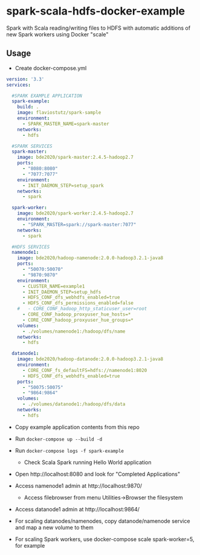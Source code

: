 # spark-scala-hdfs-docker-example
Spark with Scala reading/writing files to HDFS with automatic additions of new Spark workers using Docker "scale"

## Usage

* Create docker-compose.yml

```yml
version: '3.3'
services:

  #SPARK EXAMPLE APPLICATION
  spark-example:
    build: .
    image: flaviostutz/spark-sample
    environment:
      - SPARK_MASTER_NAME=spark-master
    networks:
      - hdfs

  #SPARK SERVICES
  spark-master:
    image: bde2020/spark-master:2.4.5-hadoop2.7
    ports:
      - "8080:8080"
      - "7077:7077"
    environment:
      - INIT_DAEMON_STEP=setup_spark
    networks:
      - spark

  spark-worker:
    image: bde2020/spark-worker:2.4.5-hadoop2.7
    environment:
      - "SPARK_MASTER=spark://spark-master:7077"
    networks:
      - spark

  #HDFS SERVICES
  namenode1:
    image: bde2020/hadoop-namenode:2.0.0-hadoop3.2.1-java8
    ports:
      - "50070:50070"
      - "9870:9870"
    environment:
      - CLUSTER_NAME=example1
      - INIT_DAEMON_STEP=setup_hdfs
      - HDFS_CONF_dfs_webhdfs_enabled=true
      - HDFS_CONF_dfs_permissions_enabled=false
    #   - CORE_CONF_hadoop_http_staticuser_user=root
      - CORE_CONF_hadoop_proxyuser_hue_hosts=*
      - CORE_CONF_hadoop_proxyuser_hue_groups=*
    volumes:
      - ./volumes/namenode1:/hadoop/dfs/name
    networks:
      - hdfs

  datanode1:
    image: bde2020/hadoop-datanode:2.0.0-hadoop3.2.1-java8
    environment:
      - CORE_CONF_fs_defaultFS=hdfs://namenode1:8020
      - HDFS_CONF_dfs_webhdfs_enabled=true
    ports:
      - "50075:50075"
      - "9864:9864"
    volumes:
      - ./volumes/datanode1:/hadoop/dfs/data
    networks:
      - hdfs
```

* Copy example application contents from this repo

* Run ```docker-compose up --build -d```

* Run ```docker-compose logs -f spark-example```

  * Check Scala Spark running Hello World application

* Open http://localhost:8080 and look for "Completed Applications"

* Access namenode1 admin at http://localhost:9870/
  * Access filebrowser from menu Utilities->Browser the filesystem

* Access datanode1 admin at http://localhost:9864/

* For scaling datanodes/namenodes, copy datanode/namenode service and map a new volume to them

* For scaling Spark workers, use docker-compose scale spark-worker=5, for example
